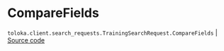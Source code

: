 # CompareFields
`toloka.client.search_requests.TrainingSearchRequest.CompareFields` | [Source code](https://github.com/Toloka/toloka-kit/blob/v0.1.25/src/client/search_requests.py#L306)

